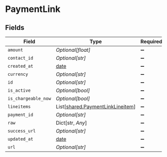 # PaymentLink


## Fields

| Field                                                                          | Type                                                                           | Required                                                                       | Description                                                                    |
| ------------------------------------------------------------------------------ | ------------------------------------------------------------------------------ | ------------------------------------------------------------------------------ | ------------------------------------------------------------------------------ |
| `amount`                                                                       | *Optional[float]*                                                              | :heavy_minus_sign:                                                             | N/A                                                                            |
| `contact_id`                                                                   | *Optional[str]*                                                                | :heavy_minus_sign:                                                             | N/A                                                                            |
| `created_at`                                                                   | [date](https://docs.python.org/3/library/datetime.html#date-objects)           | :heavy_minus_sign:                                                             | N/A                                                                            |
| `currency`                                                                     | *Optional[str]*                                                                | :heavy_minus_sign:                                                             | N/A                                                                            |
| `id`                                                                           | *Optional[str]*                                                                | :heavy_minus_sign:                                                             | N/A                                                                            |
| `is_active`                                                                    | *Optional[bool]*                                                               | :heavy_minus_sign:                                                             | N/A                                                                            |
| `is_chargeable_now`                                                            | *Optional[bool]*                                                               | :heavy_minus_sign:                                                             | N/A                                                                            |
| `lineitems`                                                                    | List[[shared.PaymentLinkLineitem](../../models/shared/paymentlinklineitem.md)] | :heavy_minus_sign:                                                             | N/A                                                                            |
| `payment_id`                                                                   | *Optional[str]*                                                                | :heavy_minus_sign:                                                             | N/A                                                                            |
| `raw`                                                                          | Dict[str, *Any*]                                                               | :heavy_minus_sign:                                                             | N/A                                                                            |
| `success_url`                                                                  | *Optional[str]*                                                                | :heavy_minus_sign:                                                             | N/A                                                                            |
| `updated_at`                                                                   | [date](https://docs.python.org/3/library/datetime.html#date-objects)           | :heavy_minus_sign:                                                             | N/A                                                                            |
| `url`                                                                          | *Optional[str]*                                                                | :heavy_minus_sign:                                                             | N/A                                                                            |